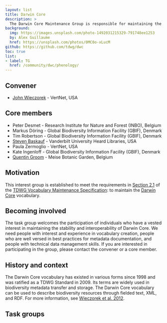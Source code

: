 ```yaml
---
layout: list
title: Darwin Core
description: >
  The Darwin Core Maintenance Group is responsible for maintaining the various components of the Darwin Core Standard, which includes managing suggested changes to the vocabulary, providing usage guidelines and examples, and ensuring the preservation and stability of metadata related to components of the standard. Maintenance Group members have a strong interest in ensuring the stability, interoperability, and evolution of the vocabulary.
background:
  img: https://images.unsplash.com/photo-1492031215329-791748ee1253
  by: Alex Guillaume
  href: https://unsplash.com/photos/0MC0o-xLucM
github: https://github.com/tdwg/dwc
toc: true
list:
- label: TG
  href: /community/dwc/phenology/
---
```


## Convener

- [John Wieczorek](mailto:gtuco.btuco@gmail.com) - VertNet, USA

## Core members

- Peter Desmet - Research Institute for Nature and Forest (INBO), Belgium
- Markus Döring - Global Biodiversity Information Facility (GBIF), Denmark
- Tim Robertson - Global Biodiversity Information Facility (GBIF), Denmark
- [Steven Baskauf](mailto:steve.baskauf@vanderbilt.edu) - Vanderbilt University Heard Libraries, USA
- Paula Zermoglio - VertNet, USA
- Kate Ingenloff - Global Biodiversity Information Facility (GBIF), Denmark
- [Quentin Groom](mailto:quentin.groom@plantentuinmeise.be) - Meise Botanic Garden, Belgium

## Motivation

This interest group is established to meet the requirements in [Section 2.1](https://github.com/tdwg/vocab/blob/master/vms/maintenance-specification.md#21-vocabulary-maintenance-interest-groups) of the [TDWG Vocabulary Maintenance Specification](https://github.com/tdwg/vocab/blob/master/vms/maintenance-specification.md): to maintain the [Darwin Core](/standards/dwc/) vocabulary.

## Becoming involved

The task group welcomes the participation of individuals who have a vested interest in maintaining the stability and interoperability of Darwin Core. We need people with interest and experience in vocabulary creation, people who are well versed in best practices for metadata documentation, and people with technical data management skills. If you are interested in participating in the group, please contact the convener or a core member.

## History and context

The Darwin Core vocabulary has existed in various forms since 1998 and was ratified as a TDWG Standard in 2009. Its terms are widely used in biodiversity metadata transfer and storage. The Darwin Core vocabulary can be used to describe biodiversity resources through fielded text, XML, and RDF. For more information, see [Wieczorek et al. 2012](https://doi.org/10.1371/journal.pone.0029715).

## Task groups

<!-- list will be inserted below content -->
